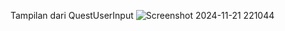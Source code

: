 Tampilan dari QuestUserInput
![Screenshot 2024-11-21 221044](https://github.com/user-attachments/assets/e1290903-ceb0-4bec-8010-39b37bea8026)
